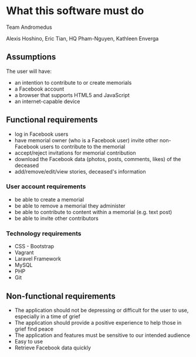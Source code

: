 # What this software must do

Team Andromedus

Alexis Hoshino, Eric Tian, HQ Pham-Nguyen, Kathleen Enverga

## Assumptions

The user will have:
+ an intention to contribute to or create memorials
+ a Facebook account
+ a browser that supports HTML5 and JavaScript
+ an internet-capable device

## Functional requirements

+ log in Facebook users
+ have memorial owner (who is a Facebook user) invite other non-Facebook users to contribute to the memorial
+ accept/reject invitations for memorial contribution
+ download the Facebook data (photos, posts, comments, likes) of the deceased
+ add/remove/edit/view stories, deceased's information

### User account requirements
+ be able to create a memorial
+ be able to remove a memorial they administer
+ be able to contribute to content within a memorial (e.g. text post)
+ be able to invite other contributors

### Technology requirements
+ CSS - Bootstrap
+ Vagrant
+ Laravel Framework
+ MySQL
+ PHP
+ Git

## Non-functional requirements
+ The application should not be depressing or difficult for the user to use, especially in a time of grief
+ The application should provide a positive experience to help those in grief find peace
+ The application and features must be sensitive to our intended audience
+ Easy to use
+ Retrieve Facebook data quickly
